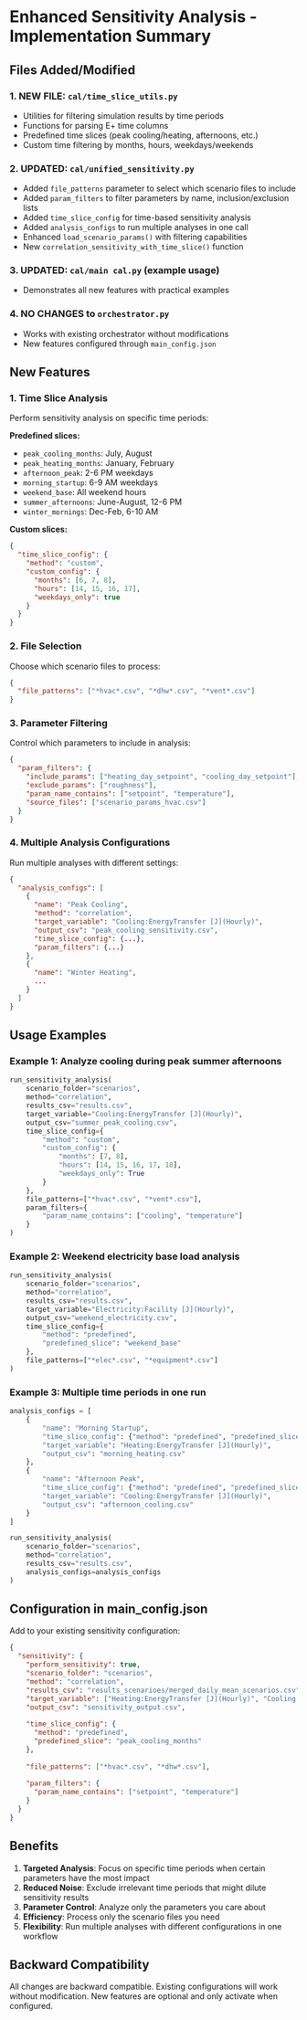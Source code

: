 # Enhanced Sensitivity Analysis - Implementation Summary

## Files Added/Modified

### 1. **NEW FILE: `cal/time_slice_utils.py`**
- Utilities for filtering simulation results by time periods
- Functions for parsing E+ time columns
- Predefined time slices (peak cooling/heating, afternoons, etc.)
- Custom time filtering by months, hours, weekdays/weekends

### 2. **UPDATED: `cal/unified_sensitivity.py`**
- Added `file_patterns` parameter to select which scenario files to include
- Added `param_filters` to filter parameters by name, inclusion/exclusion lists
- Added `time_slice_config` for time-based sensitivity analysis
- Added `analysis_configs` to run multiple analyses in one call
- Enhanced `load_scenario_params()` with filtering capabilities
- New `correlation_sensitivity_with_time_slice()` function

### 3. **UPDATED: `cal/main cal.py`** (example usage)
- Demonstrates all new features with practical examples

### 4. **NO CHANGES to `orchestrator.py`**
- Works with existing orchestrator without modifications
- New features configured through `main_config.json`

## New Features

### 1. Time Slice Analysis
Perform sensitivity analysis on specific time periods:

**Predefined slices:**
- `peak_cooling_months`: July, August
- `peak_heating_months`: January, February
- `afternoon_peak`: 2-6 PM weekdays
- `morning_startup`: 6-9 AM weekdays
- `weekend_base`: All weekend hours
- `summer_afternoons`: June-August, 12-6 PM
- `winter_mornings`: Dec-Feb, 6-10 AM

**Custom slices:**
```json
{
  "time_slice_config": {
    "method": "custom",
    "custom_config": {
      "months": [6, 7, 8],
      "hours": [14, 15, 16, 17],
      "weekdays_only": true
    }
  }
}
```

### 2. File Selection
Choose which scenario files to process:
```json
{
  "file_patterns": ["*hvac*.csv", "*dhw*.csv", "*vent*.csv"]
}
```

### 3. Parameter Filtering
Control which parameters to include in analysis:
```json
{
  "param_filters": {
    "include_params": ["heating_day_setpoint", "cooling_day_setpoint"],
    "exclude_params": ["roughness"],
    "param_name_contains": ["setpoint", "temperature"],
    "source_files": ["scenario_params_hvac.csv"]
  }
}
```

### 4. Multiple Analysis Configurations
Run multiple analyses with different settings:
```json
{
  "analysis_configs": [
    {
      "name": "Peak Cooling",
      "method": "correlation",
      "target_variable": "Cooling:EnergyTransfer [J](Hourly)",
      "output_csv": "peak_cooling_sensitivity.csv",
      "time_slice_config": {...},
      "param_filters": {...}
    },
    {
      "name": "Winter Heating",
      ...
    }
  ]
}
```

## Usage Examples

### Example 1: Analyze cooling during peak summer afternoons
```python
run_sensitivity_analysis(
    scenario_folder="scenarios",
    method="correlation",
    results_csv="results.csv",
    target_variable="Cooling:EnergyTransfer [J](Hourly)",
    output_csv="summer_peak_cooling.csv",
    time_slice_config={
        "method": "custom",
        "custom_config": {
            "months": [7, 8],
            "hours": [14, 15, 16, 17, 18],
            "weekdays_only": True
        }
    },
    file_patterns=["*hvac*.csv", "*vent*.csv"],
    param_filters={
        "param_name_contains": ["cooling", "temperature"]
    }
)
```

### Example 2: Weekend electricity base load analysis
```python
run_sensitivity_analysis(
    scenario_folder="scenarios",
    method="correlation",
    results_csv="results.csv",
    target_variable="Electricity:Facility [J](Hourly)",
    output_csv="weekend_electricity.csv",
    time_slice_config={
        "method": "predefined",
        "predefined_slice": "weekend_base"
    },
    file_patterns=["*elec*.csv", "*equipment*.csv"]
)
```

### Example 3: Multiple time periods in one run
```python
analysis_configs = [
    {
        "name": "Morning Startup",
        "time_slice_config": {"method": "predefined", "predefined_slice": "morning_startup"},
        "target_variable": "Heating:EnergyTransfer [J](Hourly)",
        "output_csv": "morning_heating.csv"
    },
    {
        "name": "Afternoon Peak", 
        "time_slice_config": {"method": "predefined", "predefined_slice": "afternoon_peak"},
        "target_variable": "Cooling:EnergyTransfer [J](Hourly)",
        "output_csv": "afternoon_cooling.csv"
    }
]

run_sensitivity_analysis(
    scenario_folder="scenarios",
    method="correlation",
    results_csv="results.csv",
    analysis_configs=analysis_configs
)
```

## Configuration in main_config.json

Add to your existing sensitivity configuration:
```json
{
  "sensitivity": {
    "perform_sensitivity": true,
    "scenario_folder": "scenarios",
    "method": "correlation",
    "results_csv": "results_scenarioes/merged_daily_mean_scenarios.csv",
    "target_variable": ["Heating:EnergyTransfer [J](Hourly)", "Cooling:EnergyTransfer [J](Hourly)"],
    "output_csv": "sensitivity_output.csv",
    
    "time_slice_config": {
      "method": "predefined",
      "predefined_slice": "peak_cooling_months"
    },
    
    "file_patterns": ["*hvac*.csv", "*dhw*.csv"],
    
    "param_filters": {
      "param_name_contains": ["setpoint", "temperature"]
    }
  }
}
```

## Benefits

1. **Targeted Analysis**: Focus on specific time periods when certain parameters have the most impact
2. **Reduced Noise**: Exclude irrelevant time periods that might dilute sensitivity results
3. **Parameter Control**: Analyze only the parameters you care about
4. **Efficiency**: Process only the scenario files you need
5. **Flexibility**: Run multiple analyses with different configurations in one workflow

## Backward Compatibility

All changes are backward compatible. Existing configurations will work without modification. New features are optional and only activate when configured.